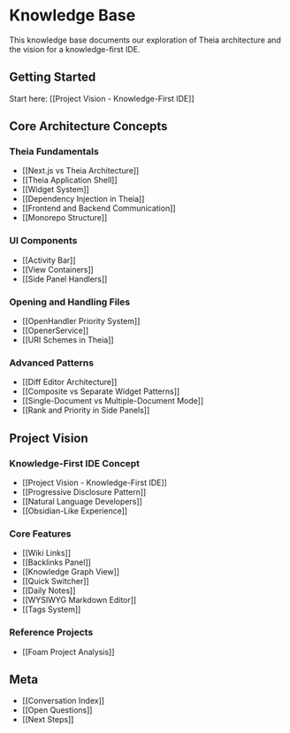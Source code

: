 # Knowledge Base

This knowledge base documents our exploration of Theia architecture and the vision for a knowledge-first IDE.

## Getting Started

Start here: [[Project Vision - Knowledge-First IDE]]

## Core Architecture Concepts

### Theia Fundamentals
- [[Next.js vs Theia Architecture]]
- [[Theia Application Shell]]
- [[Widget System]]
- [[Dependency Injection in Theia]]
- [[Frontend and Backend Communication]]
- [[Monorepo Structure]]

### UI Components
- [[Activity Bar]]
- [[View Containers]]
- [[Side Panel Handlers]]

### Opening and Handling Files
- [[OpenHandler Priority System]]
- [[OpenerService]]
- [[URI Schemes in Theia]]

### Advanced Patterns
- [[Diff Editor Architecture]]
- [[Composite vs Separate Widget Patterns]]
- [[Single-Document vs Multiple-Document Mode]]
- [[Rank and Priority in Side Panels]]

## Project Vision

### Knowledge-First IDE Concept
- [[Project Vision - Knowledge-First IDE]]
- [[Progressive Disclosure Pattern]]
- [[Natural Language Developers]]
- [[Obsidian-Like Experience]]

### Core Features
- [[Wiki Links]]
- [[Backlinks Panel]]
- [[Knowledge Graph View]]
- [[Quick Switcher]]
- [[Daily Notes]]
- [[WYSIWYG Markdown Editor]]
- [[Tags System]]

### Reference Projects
- [[Foam Project Analysis]]

## Meta

- [[Conversation Index]]
- [[Open Questions]]
- [[Next Steps]]
